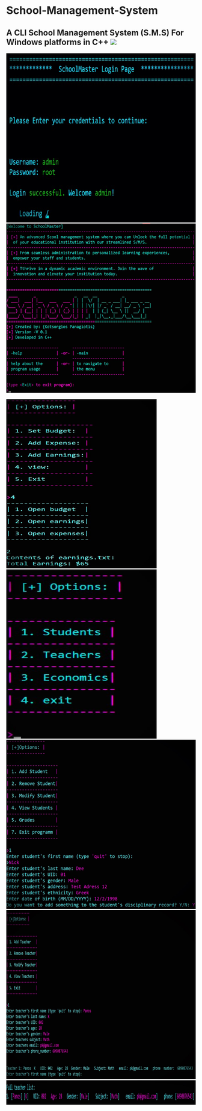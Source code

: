
# School-Management-System
A CLI School Management System (S.M.S) For Windows platforms in C++
<img src = "https://c4.wallpaperflare.com/wallpaper/935/690/342/c-plus-plus-c-code-wallpaper-preview.jpg">
---
 <img src="https://github.com/PanagiotisKots/School-Management-System/blob/main/img/5.jpg" width="4420px" height = "450px">
<img src="https://github.com/PanagiotisKots/School-Management-System/blob/main/img/4.jpg" width="4400px" height = "450px">

<img src="https://github.com/PanagiotisKots/School-Management-System/blob/main/img/10.jpg"  width="400px" height = "450px">  <img src="https://github.com/PanagiotisKots/School-Management-System/blob/main/img/6.jpg" width="400px" height = "450px">
<br>
<img src="https://github.com/PanagiotisKots/School-Management-System/blob/main/img/7.jpg" width="4450px" height = "450px"> <img src="https://github.com/PanagiotisKots/School-Management-System/blob/main/img/8.jpg"  width="4450px" height = "450px">
<br>
<img src="https://github.com/PanagiotisKots/School-Management-System/blob/main/img/9.jpg"  width="4450px" height = "65px">
